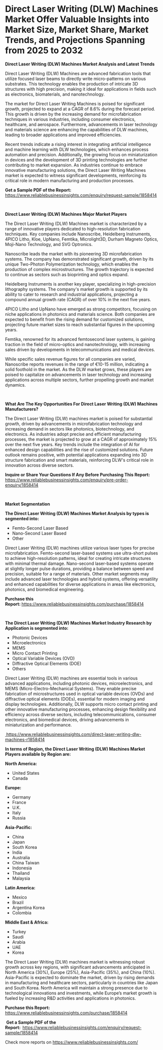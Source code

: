 <p><h1>Direct Laser Writing (DLW) Machines Market Offer Valuable Insights into Market Size, Market Share, Market Trends, and Projections Spanning from 2025 to 2032</h1></p><p><strong>Direct Laser Writing (DLW) Machines Market Analysis and Latest Trends</strong></p>
<p><p>Direct Laser Writing (DLW) Machines are advanced fabrication tools that utilize focused laser beams to directly write micro-patterns on various substrates. This technology enables the production of intricate 3D structures with high precision, making it ideal for applications in fields such as electronics, biomaterials, and nanotechnology. </p><p>The market for Direct Laser Writing Machines is poised for significant growth, projected to expand at a CAGR of 8.6% during the forecast period. This growth is driven by the increasing demand for microfabrication techniques in various industries, including consumer electronics, healthcare, and aerospace. Furthermore, advancements in laser technology and materials science are enhancing the capabilities of DLW machines, leading to broader applications and improved efficiencies. </p><p>Recent trends indicate a rising interest in integrating artificial intelligence and machine learning with DLW technologies, which enhances process automation and precision. Additionally, the growing focus on miniaturization in devices and the development of 3D printing technologies are further contributing to market expansion. As industries continue to embrace innovative manufacturing solutions, the Direct Laser Writing Machines market is expected to witness significant developments, reinforcing its critical role in modern manufacturing and production processes.</p></p>
<p><strong>Get a Sample PDF of the Report:&nbsp;</strong> <a href="https://www.reliablebusinessinsights.com/enquiry/request-sample/1858414?utm_campaign=2290&utm_medium=2&utm_source=Github&utm_content=ia&utm_term=28022025&utm_id=direct-laser-writing-dlw-machines">https://www.reliablebusinessinsights.com/enquiry/request-sample/1858414</a></p>
<p>&nbsp;</p>
<p><strong>Direct Laser Writing (DLW) Machines Major Market Players</strong></p>
<p><p>The Direct Laser Writing (DLW) Machines market is characterized by a range of innovative players dedicated to high-resolution fabrication techniques. Key companies include Nanoscribe, Heidelberg Instruments, 4PICO Litho, Kloe, UpNano, Femtika, Microlight3D, Durham Magneto Optics, Moji-Nano Technology, and SVG Optronics.</p><p>Nanoscribe leads the market with its pioneering 3D microfabrication systems. The company has demonstrated significant growth, driven by its unique Two-Photon Polymerization technology, which enables the production of complex microstructures. The growth trajectory is expected to continue as sectors such as bioprinting and optics expand.</p><p>Heidelberg Instruments is another key player, specializing in high-precision lithography systems. The company's market growth is supported by its ability to cater to research and industrial applications, projecting a compound annual growth rate (CAGR) of over 10% in the next five years.</p><p>4PICO Litho and UpNano have emerged as strong competitors, focusing on niche applications in photonics and materials science. Both companies are expected to benefit from the rising demand for customized solutions, projecting future market sizes to reach substantial figures in the upcoming years.</p><p>Femtika, renowned for its advanced femtosecond laser systems, is gaining traction in the field of micro-optics and nanotechnology, with increasing sales driven by developments in telecommunications and medical devices.</p><p>While specific sales revenue figures for all companies are varied, Nanoscribe reports revenues in the range of €10-15 million, indicating a solid foothold in the market. As the DLW market grows, these players are poised to capitalize on advancements in laser technology and increasing applications across multiple sectors, further propelling growth and market dynamics.</p></p>
<p>&nbsp;</p>
<p><strong>What Are The Key Opportunities For Direct Laser Writing (DLW) Machines Manufacturers?</strong></p>
<p><p>The Direct Laser Writing (DLW) machines market is poised for substantial growth, driven by advancements in microfabrication technology and increasing demand in sectors like photonics, biotechnology, and electronics. As industries adopt precise and efficient manufacturing processes, the market is projected to grow at a CAGR of approximately 15% over the next five years. Key trends include the integration of AI for enhanced design capabilities and the rise of customized solutions. Future outlook remains positive, with potential applications expanding into 3D structure fabrication and smart materials, reinforcing DLW's critical role in innovation across diverse sectors.</p></p>
<p><strong>Inquire or Share Your Questions If Any Before Purchasing This Report:</strong> <a href="https://www.reliablebusinessinsights.com/enquiry/pre-order-enquiry/1858414?utm_campaign=2290&utm_medium=2&utm_source=Github&utm_content=ia&utm_term=28022025&utm_id=direct-laser-writing-dlw-machines">https://www.reliablebusinessinsights.com/enquiry/pre-order-enquiry/1858414</a></p>
<p>&nbsp;</p>
<p><strong>Market Segmentation</strong></p>
<p><strong>The Direct Laser Writing (DLW) Machines Market Analysis by types is segmented into:</strong></p>
<p><ul><li>Femto-Second Laser Based</li><li>Nano-Second Laser Based</li><li>Other</li></ul></p>
<p><p>Direct Laser Writing (DLW) machines utilize various laser types for precise microfabrication. Femto-second laser-based systems use ultra-short pulses to achieve high-resolution patterns, ideal for creating intricate structures with minimal thermal damage. Nano-second laser-based systems operate at slightly longer pulse durations, providing a balance between speed and precision, suitable for a range of materials. Other market segments may include advanced laser technologies and hybrid systems, offering versatility and enhanced capabilities for diverse applications in areas like electronics, photonics, and biomedical engineering.</p></p>
<p><strong>Purchase this Report:&nbsp;</strong><a href="https://www.reliablebusinessinsights.com/purchase/1858414?utm_campaign=2290&utm_medium=2&utm_source=Github&utm_content=ia&utm_term=28022025&utm_id=direct-laser-writing-dlw-machines">https://www.reliablebusinessinsights.com/purchase/1858414</a></p>
<p>&nbsp;</p>
<p><strong>The Direct Laser Writing (DLW) Machines Market Industry Research by Application is segmented into:</strong></p>
<p><ul><li>Photonic Devices</li><li>Microelectronics</li><li>MEMS</li><li>Micro Contact Printing</li><li>Optical Variable Devices (OVD)</li><li>Diffractive Optical Elements (DOE)</li><li>Others</li></ul></p>
<p><p>Direct Laser Writing (DLW) machines are essential tools in various advanced applications, including photonic devices, microelectronics, and MEMS (Micro-Electro-Mechanical Systems). They enable precise fabrication of microstructures used in optical variable devices (OVDs) and diffractive optical elements (DOEs), essential for modern imaging and display technologies. Additionally, DLW supports micro contact printing and other innovative manufacturing processes, enhancing design flexibility and efficiency across diverse sectors, including telecommunications, consumer electronics, and biomedical devices, driving advancements in miniaturization and performance.</p></p>
<p><a href="https://www.reliablebusinessinsights.com/direct-laser-writing-dlw-machines-r1858414?utm_campaign=2290&utm_medium=2&utm_source=Github&utm_content=ia&utm_term=28022025&utm_id=direct-laser-writing-dlw-machines">&nbsp;https://www.reliablebusinessinsights.com/direct-laser-writing-dlw-machines-r1858414</a></p>
<p><strong>In terms of Region, the Direct Laser Writing (DLW) Machines Market Players available by Region are:</strong></p>
<p>
    <p> <strong> North America: </strong>
        <ul>
            <li>United States</li>
            <li>Canada</li>
        </ul>
        </p> 
    <p> <strong> Europe: </strong>
        <ul>
            <li>Germany</li>
            <li>France</li>
            <li>U.K.</li>
            <li>Italy</li>
            <li>Russia</li>
        </ul>
        </p> 
    <p> <strong> Asia-Pacific: </strong>
        <ul>
            <li>China</li>
            <li>Japan</li>
            <li>South Korea</li>
            <li>India</li>
            <li>Australia</li>
            <li>China Taiwan</li>
            <li>Indonesia</li>
            <li>Thailand</li>
            <li>Malaysia</li>
        </ul>
        </p> 
    <p> <strong> Latin America: </strong>
        <ul>
            <li>Mexico</li>
            <li>Brazil</li>
            <li>Argentina Korea</li>
            <li>Colombia</li>
        </ul>
        </p> 
    <p> <strong> Middle East & Africa: </strong>
        <ul>
            <li>Turkey</li>
            <li>Saudi</li>
            <li>Arabia</li>
            <li>UAE</li>
            <li>Korea</li>
        </ul>
    </p>
    </p>
<p><p>The Direct Laser Writing (DLW) machines market is witnessing robust growth across key regions, with significant advancements anticipated in North America (30%), Europe (25%), Asia-Pacific (35%), and China (10%). Asia-Pacific is expected to dominate the market, driven by rising demands in manufacturing and healthcare sectors, particularly in countries like Japan and South Korea. North America will maintain a strong presence due to technological innovations and investments, while Europe’s market growth is fueled by increasing R&D activities and applications in photonics.</p></p>
<p><strong>Purchase this Report: </strong><a href="https://www.reliablebusinessinsights.com/purchase/1858414?utm_campaign=2290&utm_medium=2&utm_source=Github&utm_content=ia&utm_term=28022025&utm_id=direct-laser-writing-dlw-machines">https://www.reliablebusinessinsights.com/purchase/1858414</a></p>
<p>&nbsp;<strong>Get a Sample PDF of the Report:&nbsp;&nbsp;</strong><a href="https://www.reliablebusinessinsights.com/enquiry/request-sample/1858414?utm_campaign=2290&utm_medium=2&utm_source=Github&utm_content=ia&utm_term=28022025&utm_id=direct-laser-writing-dlw-machines">https://www.reliablebusinessinsights.com/enquiry/request-sample/1858414</a></p>
<p><strong></strong></p>
<p>Check more reports on <a href="https://www.reliablebusinessinsights.com/?utm_campaign=2290&utm_medium=2&utm_source=Github&utm_content=ia&utm_term=28022025&utm_id=direct-laser-writing-dlw-machines">https://www.reliablebusinessinsights.com/</a></p>